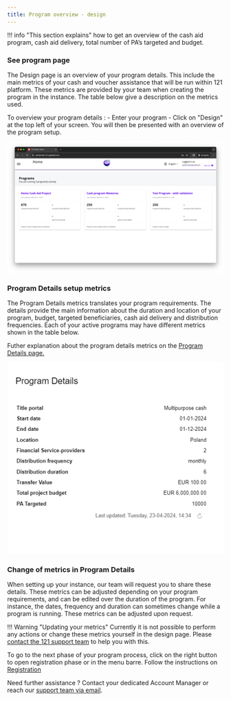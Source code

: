 ```yaml
---
title: Program overview - design
---
```


!!! info "This section explains"
    how to get an overview of the cash aid program, cash aid delivery, total number of PA’s targeted and budget.

### See program page

The Design page is an overview of your program details. This include the main metrics of your cash and voucher assistance that will be run within 121 platform. These metrics are provided by your team when creating the program in the instance. The table below give a description on the metrics used. 

To overview your program details :
    - Enter your program
    - Click on "Design" at the top left of your screen. You will then be presented with an overview of the program setup.

![Program Details Overview](../assets/img/ProgramOverview.png)

### Program Details setup metrics

The Program Details metrics translates your program requirements. The details provide the main information about the duration and location of your program, budget, targeted beneficiaries, cash aid delivery and distribution frequencies. Each of your active programs may have different metrics shown in the table below.

Futher explanation about the program details metrics on the [Program Details page.](../design/read-change-design-details.md)

![Program Details](../assets/img/ProgramDetailsTable.png)


### Change of metrics in Program Details

When setting up your instance, our team will request you to share these details. These metrics can be adjusted depending on your program requirements, and can be edited over the duration of the program. For instance, the dates, frequency and duration can sometimes change while a program is running. These metrics can be adjusted upon request.

!!! Warning "Updating your metrics"
    Currently it is not possible to perform any actions or change these metrics yourself in the design page. Please <a href="mailto:support@121.global">contact the 121 support team</a> to help you with this.

To go to the next phase of your program process, click on the right button to open registration phase or in the menu barre.
Follow the instructions on [Registration](../registration/registration.md)


Need further assistance ? Contact your dedicated Account Manager or reach our <a href="mailto:support@121.global">support team via email</a>.
